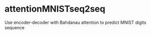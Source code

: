 # attentionMNISTseq2seq
Use encoder-decoder with Bahdanau attention to predict MNIST digits sequence
